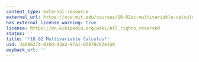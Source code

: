 ```yaml
---
content_type: external-resource
external_url: https://ocw.mit.edu/courses/18-02sc-multivariable-calculus-fall-2010/
has_external_license_warning: true
license: https://en.wikipedia.org/wiki/All_rights_reserved
status: ''
title: '*18.02 Multivariable Calculus*'
uid: 3a086274-810d-43a2-97a1-8d878c82e3a0
wayback_url: ''
---
```

